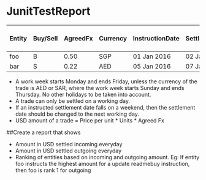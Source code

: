 # JunitTestReport


| Entity | Buy/Sell | AgreedFx | Currency | InstructionDate | SettlementDate |  Units | unit Price per  |
| -------|----------| ---------| ---------|-----------------|----------------|--------|-----------------|
| foo    | B        | 0.50     | SGP      |  01 Jan 2016    | 02 Jan 2016    | 200    | 100.25          |
| bar    | S        | 0.22     | AED      | 05 Jan 2016     | 07 Jan 2016    | 450    | 150.5           |

* A work week starts Monday and ends Friday, unless the currency of the trade is AED or SAR, where
the work week starts Sunday and ends Thursday. No other holidays to be taken into account.
* A trade can only be settled on a working day.
* If an instructed settlement date falls on a weekend, then the settlement date should be changed to
the next working day.
* USD amount of a trade = Price per unit * Units * Agreed Fx

##Create a report that shows
* Amount in USD settled incoming everyday
* Amount in USD settled outgoing everyday
* Ranking of entities based on incoming and outgoing amount. Eg: If entity foo instructs the highest
amount for a update readmebuy instruction, then foo is rank 1 for outgoing
